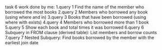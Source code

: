 task 6
work done by me:
 1.query 1  Find the name of the member who borrowed the most books
 2.query 2  Members who borrowed any book (using where and in)
 3.query 3  Books that have been borrowed (using where with exists)
 4.query 4  Members who borrowed more than 1 book
 5.query 5  Show each book and total times it was borrowed
 6.query 6  Subquery in FROM clause (derived table): List members and borrow counts
 7.query 7  Nested Subquery: Find books borrowed by the member with the earliest join date
 
